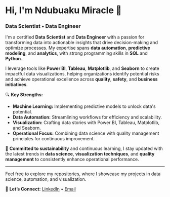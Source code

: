# Hi, I'm Ndubuaku Miracle 👋

### Data Scientist • Data Engineer

I'm a certified **Data Scientist** and **Data Engineer** with a passion for transforming data into actionable insights that drive decision-making and optimize processes. My expertise spans **data automation**, **predictive modeling**, and **analytics**, with strong programming skills in **SQL** and **Python**.

I leverage tools like **Power BI**, **Tableau**, **Matplotlib**, and **Seaborn** to create impactful data visualizations, helping organizations identify potential risks and achieve operational excellence across **quality**, **safety**, and **business initiatives**.

🔍 **Key Strengths:**
- **Machine Learning:** Implementing predictive models to unlock data's potential.
- **Data Automation:** Streamlining workflows for efficiency and scalability.
- **Visualization:** Crafting data stories with Power BI, Tableau, Matplotlib, and Seaborn.
- **Operational Focus:** Combining data science with quality management principles for continuous improvement.

🌱 **Committed to sustainability** and continuous learning, I stay updated with the latest trends in **data science**, **visualization techniques**, and **quality management** to consistently enhance operational performance.

---

Feel free to explore my repositories, where I showcase my projects in data science, automation, and visualization.

🔗 **Let’s Connect:**
[LinkedIn](https://www.linkedin.com/in/yourprofile) • [Email](mailto:your.email@example.com)
